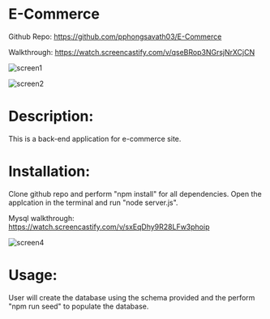 # E-Commerce

Github Repo: https://github.com/pphongsavath03/E-Commerce

Walkthrough: https://watch.screencastify.com/v/qseBRop3NGrsjNrXCjCN

![screen1](https://user-images.githubusercontent.com/87045456/139003921-959c0745-4312-4f75-8568-06c8bca5fe86.png)


![screen2](https://user-images.githubusercontent.com/87045456/139003926-ee80339c-919e-4337-afa0-95afaa08769d.png)




# Description:
This is a back-end application for e-commerce site. 



# Installation: 
Clone github repo and perform "npm install" for all dependencies.  Open the applcation in the terminal and run "node server.js".

Mysql walkthrough: https://watch.screencastify.com/v/sxEqDhy9R28LFw3phoip


![screen4](https://user-images.githubusercontent.com/87045456/139004210-14596a99-a3ff-4537-a880-d270de4ceb3d.png)


# Usage:
User will create the database using the schema provided and the perform "npm run seed" to populate the database.

